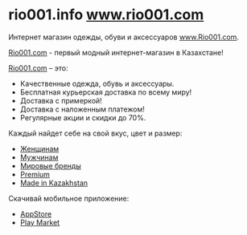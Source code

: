 # rio001.info www.rio001.com

Интернет магазин одежды, обуви и аксессуаров <a target="blank" href="https://rio001.com/ru/">www.Rio001.com</a>.

<a target="blank" href="https://rio001.com/ru/">Rio001.com</a> - первый модный интернет-магазин в Казахстане!

<a target="blank" href="https://rio001.com/ru/">Rio001.com</a> – это:
<ul>
<li>Качественные одежда, обувь и аксессуары.</li>
<li>Бесплатная курьерская доставка по всему миру!</li>
<li>Доставка с примеркой!</li>
<li>Доставка с наложенным платежом!</li>
<li>Регулярные акции и скидки до 70%.</li>
</ul>

Каждый найдет себе на свой вкус, цвет и размер:
<ul>
<li><a target="blank" href="https://rio001.com/ru/zhenschinam/">Женщинам</a></li>
<li><a target="blank" href="https://rio001.com/ru/muzhchinam/">Мужчинам</a></li>
<li><a target="blank" href="https://rio001.com/ru/premium/brendy/">Мировые бренды</a></li>
<li><a target="blank" href="https://rio001.com/ru/premium/">Premium</a></li>
<li><a target="blank" href="https://rio001.com/ru/madeinkz/">Made in Kazakhstan</a></li>
</ul>

Скачивай мобильное приложение:
<ul>
<li><a target="blank" href="https://itunes.apple.com/us/app/rio001-%D0%BE%D0%B4%D0%B5%D0%B6%D0%B4%D0%B0-%D0%B8-%D0%BE%D0%B1%D1%83%D0%B2%D1%8C-%D0%BE%D0%BD%D0%BB%D0%B0%D0%B9%D0%BD/id1457571674">AppStore</a></li>
<li><a target="blank" href="https://play.google.com/store/apps/details?id=com.rio001.android">Play Market</a></li>
</ul>
